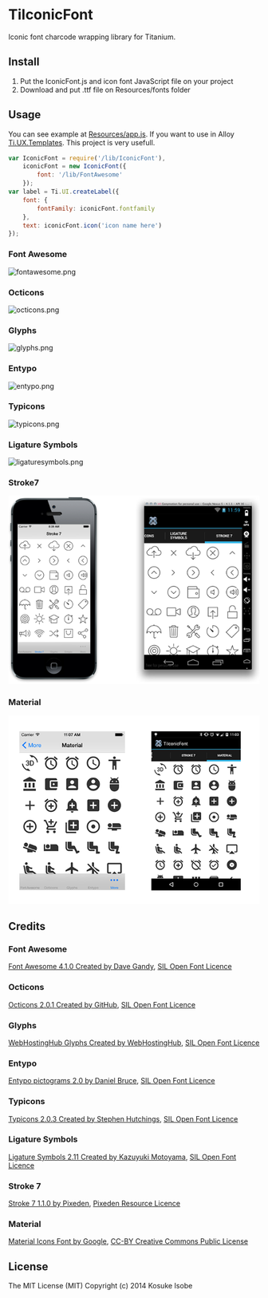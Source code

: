 # TiIconicFont

Iconic font charcode wrapping library for Titanium.

## Install

1. Put the IconicFont.js and icon font JavaScript file on your project
2. Download and put .ttf file on Resources/fonts folder

## Usage

You can see example at [Resources/app.js](blob/master/Resources/app.js).
If you want to use in Alloy [Ti.UX.Templates](https://github.com/jaraen/Ti.UX.Templates). This project is very usefull.

```javascript
var IconicFont = require('/lib/IconicFont'),
	iconicFont = new IconicFont({
		font: '/lib/FontAwesome'
	});
var label = Ti.UI.createLabel({
	font: {
		fontFamily: iconicFont.fontfamily
	},
	text: iconicFont.icon('icon name here')
});
```

### Font Awesome

![fontawesome.png](screenshot/fontawesome.png)

### Octicons

![octicons.png](screenshot/octicons.png)

### Glyphs

![glyphs.png](screenshot/glyphs.png)

### Entypo

![entypo.png](screenshot/entypo.png)

### Typicons

![typicons.png](screenshot/typicons.png)

### Ligature Symbols

![ligaturesymbols.png](screenshot/ligaturesymbols.png)

### Stroke7

![stroke7.png](screenshot/stroke7.png)

### Material

![material.png](screenshot/material.png)

## Credits

### Font Awesome

[Font Awesome 4.1.0 Created by Dave Gandy](http://fontawesome.io/), [SIL Open Font Licence](http://scripts.sil.org/OFL)

### Octicons

[Octicons 2.0.1 Created by GitHub](http://octicons.github.com/), [SIL Open Font Licence](http://scripts.sil.org/OFL)

### Glyphs

[WebHostingHub Glyphs Created by WebHostingHub](http://www.webhostinghub.com/glyphs/), [SIL Open Font Licence](http://scripts.sil.org/OFL)

### Entypo

[Entypo pictograms 2.0 by Daniel Bruce](www.entypo.com), [SIL Open Font Licence](http://scripts.sil.org/OFL)

### Typicons

[Typicons 2.0.3 Created by Stephen Hutchings](http://typicons.com/), [SIL Open Font Licence](http://scripts.sil.org/OFL)

### Ligature Symbols

[Ligature Symbols 2.11 Created by Kazuyuki Motoyama](http://kudakurage.com/ligature_symbols/), [SIL Open Font Licence](http://scripts.sil.org/OFL)

### Stroke 7

[Stroke 7 1.1.0 by Pixeden](http://themes-pixeden.com/font-demos/7-stroke/index.html), [Pixeden Resource Licence](http://www.pixeden.com/license)

### Material

[Material Icons Font by Google](https://github.com/google/material-design-icons/tree/master/iconfont), [CC-BY Creative Commons Public License](https://github.com/google/material-design-icons/blob/master/LICENSE)

## License

The MIT License (MIT) Copyright (c) 2014 Kosuke Isobe
